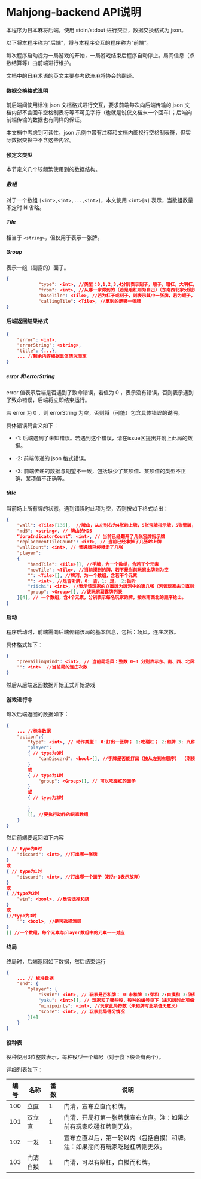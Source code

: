 # Mahjong-backend API说明

本程序为日本麻将后端，使用 stdin/stdout 进行交互，数据交换格式为 json。

以下将本程序称为“后端”，将与本程序交互的程序称为“前端”。

每次程序启动视为一局游戏的开始，一局游戏结束后程序自动停止。局间信息（点数结算等）由前端进行维护。

文档中的日麻术语的英文主要参考欧洲麻将协会的翻译。

#### 数据交换格式说明

前后端间使用标准 json 文档格式进行交互，要求前端每次向后端传输的 json 文档内部不含回车空格制表符等不可见字符（也就是说仅文档末一个回车）；后端向前端传输的数据也有同样的保证。

本文档中考虑到可读性，json 示例中带有注释和文档内部换行空格制表符，但实际数据交换中不含这些内容。

#### 预定义类型

本节定义几个较频繁使用到的数据结构。

##### 数组

对于一个数组 ``[<int>,<int>,...,<int>]``，本文使用 ``<int>[N]`` 表示，当数组数量不定时 N 省略。

##### Tile

相当于 ``<string>``，但仅用于表示一张牌。

##### Group

表示一组（副露的）面子。

```json
{
            "type": <int>, //类型：0,1,2,3,4分别表示刻子，顺子，暗杠，大明杠，加杠
            "from": <int>, //从哪一家得到的（若是暗杠则为自己）（东南西北家分别为0~3）
            "baseTile": <Tile>, //若为杠子或刻子，则表示其中一张牌，若为顺子，则为其中最小的牌
            "callingTile": <Tile>, //拿到的是哪一张牌
}
```



#### 后端返回结果格式

```json
{
    "error": <int>,
    "errorString": <string>,
    "title": {...},
    ... //剩余内容根据具体情况而定
}
```

##### error 和 errorString

error 值表示后端是否遇到了致命错误，若值为 0 ，表示没有错误，否则表示遇到了致命错误，后端将立即结束运行。

若 error 为 0 ，则 errorString 为空，否则将（可能）包含具体错误的说明。

具体错误码含义如下：

* -1: 后端遇到了未知错误。若遇到这个错误，请在issue区提出并附上此局的数据。

* -2: 前端传递的 json 格式错误。

* -3: 前端传递的数据与期望不一致，包括缺少了某项值、某项值的类型不正确、某项值不正确等。

##### title

当前场上所有牌的状态，遇到错误时此项为空，否则按如下格式给出：
```json
{
	"wall": <Tile>[136],  //牌山，从左到右为4张岭上牌，5张宝牌指示牌，5张壁牌，124张普通牌
    "md5": <string>, // 牌山的MD5
	“doraIndicatorCount”: <int>, // 当前已经翻开了几张宝牌指示牌
	"replacementTileCount": <int>, // 当前已经拿掉了几张岭上牌
    "wallCount": <int>, // 普通牌已经摸走了几张
	"player": 
	{
		"handTile": <Tile>[], //手牌，为一个数组，含若干个元素
		"nowTile": <Tile>, //当前摸到的牌，若不是当前玩家出牌则为空
		"": <Tile>[], //牌河，为一个数组，含若干个元素
		"": <int>, //是否听牌，0: 否，1: 是， 2:振听
		"riichi": <int>, //表示该玩家的立直牌为牌河中的第几张（若该玩家未立直则为0，已立直但没有立直牌则为-1）
		"group": <Group>[], //该玩家副露牌列表
	}[4], // 一个数组，含4个元素，分别表示每名玩家的牌，按东南西北的顺序给出。
}
```

#### 启动

程序启动时，前端需向后端传输该局的基本信息，包括：场风，连庄次数。

具体格式如下：

```json
{
    "prevailingWind": <int>, // 当前局场风：整数 0~3 分别表示东、南、西、北风场
    "": <int>  //当前局的连庄次数  
}
```

然后从后端返回数据开始正式开始游戏

#### 游戏进行中

每次后端返回的数据如下：

```json
{
	... //标准数据
	"action":{
    	"type": <int>, // 动作类型： 0:打出一张牌； 1:吃碰杠； 2:和牌 3: 九种九牌
    	"player": 
    	{ // type为0时
    		"canDiscard": <bool>[], //手牌是否能打出（按从左到右顺序） （刚摸到的牌视为最后一张）
		}
		或
		{ // type为1时
			"group": <Group>[], // 可以吃碰杠的面子
        }
		或
		{ // type为2时
            
        }
		[], //要执行动作的玩家数组
	}
}

```

然后前端要返回如下内容

```json
{ // type为0时
    "discard": <int>, //打出哪一张牌
}
或
{ // type为1时
    "discard": <int>, //打出哪一个面子（若为-1表示放弃）
}
或
{ //type为2时
    "win": <bool>, //是否选择和牌
}
或
{//type为3时
    "": <bool>, //是否选择流局
}
[] //一个数组，每个元素与player数组中的元素一一对应
```

#### 终局

终局时，后端返回如下数据，然后结束运行

```json
{
	... // 标准数据
	"end": {
		"player": {
			"isWin": <int>, // 玩家是否和牌： 0:未和牌 1:荣和 2:自摸和 3:流局满贯 4:荒牌流局（未听牌） 5:荒牌流局（听牌） TODO:特殊流局
            "yaku": <int>[], // 玩家和了哪些役，役种的编号见下（未和牌时此项值无意义）
        	"minipoints": <int>, //玩家此局符数（未和牌时此项值无意义）
            "score": <int>, // 玩家此局得分情况
		}[4]
	}
}
```


#### 役种表

役种使用3位整数表示，每种役型一个编号（对于食下役会有两个）。

详细列表如下：

| 编号 | 名称     | 番数 | 说明                                                         |
| ---- | -------- | ---- | ------------------------------------------------------------ |
| 100  | 立直     | 1    | 门清，宣布立直而和牌。                                       |
| 101  | 双立直   | 1    | 门清，开局打第一张牌就宣布立直。注：如果之前有玩家吃碰杠牌则无效。 |
| 102  | 一发     | 1    | 宣布立直以后，第一轮以内（包括自摸）和牌。注：如果期间有玩家吃碰杠牌则无效。 |
| 103  | 门清自摸 | 1    | 门清，可以有暗杠，自摸而和牌。                               |

